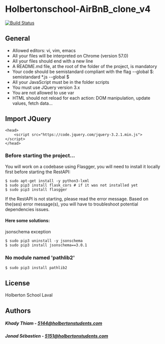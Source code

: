 # Holbertonschool-AirBnB_clone_v4



[![Build Status](https://travis-ci.org/joemccann/dillinger.svg?branch=master)](https://travis-ci.org/joemccann/dillinger)

## General


 * Allowed editors: vi, vim, emacs
 *  All your files will be interpreted on Chrome (version 57.0)
 * All your files should end with a new line
 * A README.md file, at the root of the folder of the project, is mandatory
 * Your code should be semistandard compliant with the flag --global $: semistandard *.js --global $
 * All your JavaScript must be in the folder scripts
 * You must use JQuery version 3.x
 * You are not allowed to use var
 * HTML should not reload for each action: DOM manipulation, update values, fetch data…


## Import JQuery
```
<head>
    <script src="https://code.jquery.com/jquery-3.2.1.min.js"></script>
</head>
```
### Before starting the project…

You will work on a codebase using Flasgger, you will need to install it locally first before starting the RestAPI:
```
$ sudo apt-get install -y python3-lxml
$ sudo pip3 install flask_cors # if it was not installed yet
$ sudo pip3 install flasgger
```
If the RestAPI is not starting, please read the error message. Based on the(ses) error message(s), you will have to troubleshoot potential dependencies issues.

#### Here some solutions: 
jsonschema exception
```
$ sudo pip3 uninstall -y jsonschema 
$ sudo pip3 install jsonschema==3.0.1
```
### No module named 'pathlib2'

```
$ sudo pip3 install pathlib2
```




## License

Holberton School Laval

## Authors

##### Khady Thiam - 5144@holbertonstudents.com
##### Jonad Sébastien - 5151@holbertonstudents.com
